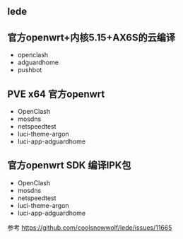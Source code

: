 ## lede


## 官方openwrt+内核5.15+AX6S的云编译
- openclash
- adguardhome
- pushbot


## PVE x64 官方openwrt
- OpenClash
- mosdns
- netspeedtest
- luci-theme-argon
- luci-app-adguardhome


## 官方openwrt SDK 编译IPK包
- OpenClash
- mosdns
- netspeedtest
- luci-theme-argon
- luci-app-adguardhome


参考
https://github.com/coolsnowwolf/lede/issues/11665
